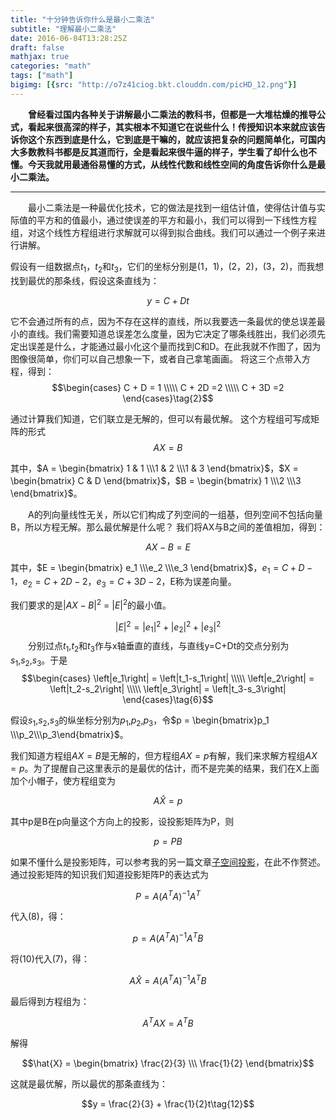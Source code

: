 ```yaml
---
title: "十分钟告诉你什么是最小二乘法"
subtitle: "理解最小二乘法"
date: 2016-06-04T13:28:25Z
draft: false
mathjax: true
categories: "math"
tags: ["math"]
bigimg: [{src: "http://o7z41ciog.bkt.clouddn.com/picHD_12.png"}]
---
```


<!--more-->

&emsp;&emsp;**曾经看过国内各种关于讲解最小二乘法的教科书，但都是一大堆枯燥的推导公式，看起来很高深的样子，其实根本不知道它在说些什么！传授知识本来就应该告诉你这个东西到底是什么，它到底是干嘛的，就应该把复杂的问题简单化，可国内大多数教科书都是反其道而行，全是看起来很牛逼的样子，学生看了却什么也不懂。今天我就用最通俗易懂的方式，从线性代数和线性空间的角度告诉你什么是最小二乘法。**

------
&emsp;&emsp;最小二乘法是一种最优化技术，它的做法是找到一组估计值，使得估计值与实际值的平方和的值最小，通过使误差的平方和最小，我们可以得到一下线性方程组，对这个线性方程组进行求解就可以得到拟合曲线。我们可以通过一个例子来进行讲解。

假设有一组数据点$t_1$，$t_2$和$t_3$，它们的坐标分别是(1，1)，(2，2)，(3，2)，而我想找到最优的那条线，假设这条直线为：

$$y = C + Dt\tag{1}$$

它不会通过所有的点，因为不存在这样的直线，所以我要选一条最优的使总误差最小的直线。我们需要知道总误差怎么度量，因为它决定了哪条线胜出，我们必须先定出误差是什么，才能通过最小化这个量而找到C和D。在此我就不作图了，因为图像很简单，你们可以自己想象一下，或者自己拿笔画画。
将这三个点带入方程，得到：
$$\begin{cases}
C + D = 1 \\\\\
C + 2D =2 \\\\\
C + 3D =2
\end{cases}\tag{2}$$

通过计算我们知道，它们联立是无解的，但可以有最优解。
这个方程组可写成矩阵的形式
$$AX = B\tag{3}$$


其中，$A = \begin{bmatrix} 1 & 1 \\\1 & 2 \\\1 & 3 \end{bmatrix}$，$X = \begin{bmatrix} C & D \end{bmatrix}$，$B = \begin{bmatrix} 1 \\\2 \\\3 \end{bmatrix}$。

&emsp;&emsp;A的列向量线性无关，所以它们构成了列空间的一组基，但列空间不包括向量B，所以方程无解。那么最优解是什么呢？
我们将AX与B之间的差值相加，得到：

$$AX - B = E\tag{4}$$


其中，$E = \begin{bmatrix} e_1 \\\e_2 \\\e_3 \end{bmatrix}$，$e_1 = C + D - 1$，$e_2 = C + 2D - 2$，$e_3 = C + 3D - 2$，E称为误差向量。

我们要求的是$\left|AX - B\right|^2$ = $\left|E\right|^2$的最小值。

$$\left|E\right|^2 = \left|e_1\right|^2 + \left|e_2\right|^2 + \left|e_3\right|^2\tag{5}$$
&emsp;&emsp;分别过点$t_1$,$t_2$和$t_3$作与x轴垂直的直线，与直线y=C+Dt的交点分别为$s_1$,$s_2$,$s_3$。于是
$$\begin{cases}
\left|e_1\right| = \left|t_1-s_1\right| \\\\\
\left|e_2\right| = \left|t_2-s_2\right| \\\\\
\left|e_3\right| = \left|t_3-s_3\right|
\end{cases}\tag{6}$$

假设$s_1$,$s_2$,$s_3$的纵坐标分别为$p_1$,$p_2$,$p_3$，令$p = \begin{bmatrix}p_1 \\\p_2\\\p_3\end{bmatrix}$。

我们知道方程组$AX = B$是无解的，但方程组$AX = p$有解，我们来求解方程组$AX = p$。为了提醒自己这里表示的是最优的估计，而不是完美的结果，我们在X上面加个小帽子，使方程组变为

$$A\hat{X} = p\tag{7}$$

其中p是B在p向量这个方向上的投影，设投影矩阵为P，则

$$p = PB\tag{8}$$

如果不懂什么是投影矩阵，可以参考我的另一篇文章[子空间投影](http://www.yangcs.net/posts/be9ff8b7/)，在此不作赘述。
通过投影矩阵的知识我们知道投影矩阵P的表达式为

$$P = A(A^TA)^{-1}A^T\tag{9}$$

代入(8)，得：

$$p = A(A^TA)^{-1}A^TB\tag{10}$$

将(10)代入(7)，得：

$$A\hat{X} = A(A^TA)^{-1}A^TB$$

最后得到方程组为：

$$A^TAX = A^TB\tag{11}$$

解得

$$\hat{X} = \begin{bmatrix} \frac{2}{3} \\\ \frac{1}{2} \end{bmatrix}$$

这就是最优解，所以最优的那条直线为：

$$y = \frac{2}{3} + \frac{1}{2}t\tag{12}$$

